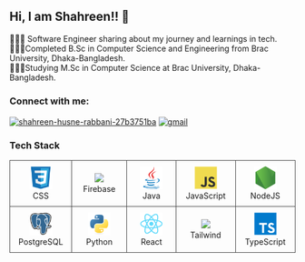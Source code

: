 ## Hi, I am Shahreen!! 👋

👩🏻‍💻 Software Engineer sharing about my journey and learnings in tech.<br/>
👩🏻‍🎓Completed B.Sc in Computer Science  and Engineering from  Brac University, Dhaka-Bangladesh.<br/>
👩🏻‍🎓Studying  M.Sc in Computer Science  at Brac University, Dhaka-Bangladesh.<br/>




<h3 >Connect with me:</h3>
<p align="left">
<a href="https://linkedin.com/in/shahreen-husne-rabbani-27b3751ba" target="blank"><img align="center" src="https://raw.githubusercontent.com/rahuldkjain/github-profile-readme-generator/master/src/images/icons/Social/linked-in-alt.svg" alt="shahreen-husne-rabbani-27b3751ba" height="30" width="40" /></a>
<a href="mailto:shahreen.husne.rabbani@gmail.com" target="blank">
  <img align="center" src="https://cdn.jsdelivr.net/gh/devicons/devicon/icons/google/google-original.svg" alt="gmail" height="30" width="40" />
</a>
</p>


<h3 >Tech Stack</h3>

<table>
  <tr>
    <td align="center" width="100" style="border:1px solid #444; border-radius:8px; padding:10px;">
      <img src="https://raw.githubusercontent.com/devicons/devicon/master/icons/css3/css3-original.svg" width="40"/>
      <br>CSS
    </td>
    <td align="center" width="100" style="border:1px solid #444; border-radius:8px; padding:10px;">
      <img src="https://www.vectorlogo.zone/logos/firebase/firebase-icon.svg" width="40"/>
      <br>Firebase
    </td>
    <td align="center" width="100" style="border:1px solid #444; border-radius:8px; padding:10px;">
      <img src="https://raw.githubusercontent.com/devicons/devicon/master/icons/java/java-original.svg" width="40"/>
      <br>Java
    </td>
    <td align="center" width="100" style="border:1px solid #444; border-radius:8px; padding:10px;">
      <img src="https://raw.githubusercontent.com/devicons/devicon/master/icons/javascript/javascript-original.svg" width="40"/>
      <br>JavaScript
    </td>
    <td align="center" width="100" style="border:1px solid #444; border-radius:8px; padding:10px;">
      <img src="https://raw.githubusercontent.com/devicons/devicon/master/icons/nodejs/nodejs-original.svg" width="40"/>
      <br>NodeJS
    </td>
  </tr>

  <tr>
    <td align="center" width="100" style="border:1px solid #444; border-radius:8px; padding:10px;">
      <img src="https://raw.githubusercontent.com/devicons/devicon/master/icons/postgresql/postgresql-original.svg" width="40"/>
      <br>PostgreSQL
    </td>
    <td align="center" width="100" style="border:1px solid #444; border-radius:8px; padding:10px;">
      <img src="https://raw.githubusercontent.com/devicons/devicon/master/icons/python/python-original.svg" width="40"/>
      <br>Python
    </td>
    <td align="center" width="100" style="border:1px solid #444; border-radius:8px; padding:10px;">
      <img src="https://raw.githubusercontent.com/devicons/devicon/master/icons/react/react-original.svg" width="40"/>
      <br>React
    </td>
    <td align="center" width="100" style="border:1px solid #444; border-radius:8px; padding:10px;">
     <img src="https://tailwindcss.com/favicons/favicon-32x32.png" width="40"/>
      <br>Tailwind
    </td>
    <td align="center" width="100" style="border:1px solid #444; border-radius:8px; padding:10px;">
      <img src="https://raw.githubusercontent.com/devicons/devicon/master/icons/typescript/typescript-original.svg" width="40"/>
      <br>TypeScript
    </td>
  </tr>
</table>











